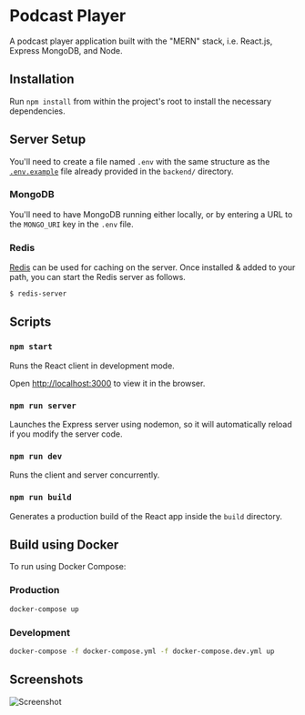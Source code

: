# Podcast Player

A podcast player application built with the "MERN" stack, i.e. React.js, Express MongoDB, and Node.

## Installation

Run `npm install` from within the project's root to install the necessary dependencies.

## Server Setup

You'll need to create a file named `.env` with the same structure as the [`.env.example`](./backend/.env.example) file already provided in the `backend/` directory.

### MongoDB

You'll need to have MongoDB running either locally, or by entering a URL to the `MONGO_URI` key in the `.env` file.

### Redis

[Redis](https://redis.io/download) can be used for caching on the server. Once installed & added to your path, you can start the Redis server as follows.

```sh
$ redis-server
```

## Scripts

### `npm start`

Runs the React client in development mode.

Open [http://localhost:3000](http://localhost:3000) to view it in the browser.

### `npm run server`

Launches the Express server using nodemon, so it will automatically reload if you modify the server code.

### `npm run dev`

Runs the client and server concurrently.

### `npm run build`

Generates a production build of the React app inside the `build` directory.

## Build using Docker

To run using Docker Compose:

### Production

```sh
docker-compose up
```

### Development

```sh
docker-compose -f docker-compose.yml -f docker-compose.dev.yml up
```

## Screenshots

![Screenshot](https://user-images.githubusercontent.com/37158241/121348755-a340c700-c920-11eb-9814-0b6cf3b55161.PNG)
